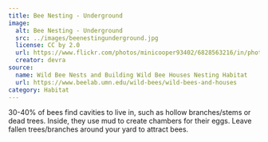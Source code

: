 ```yaml
---
title: Bee Nesting - Underground
image:
  alt: Bee Nesting - Underground
  src: ../images/beenestingunderground.jpg
  license: CC by 2.0
  url: https://www.flickr.com/photos/minicooper93402/6828563216/in/photolist-ekAzr1-2fvLBQF-SuSeKw-XzgPqK-K7bSrS-YxHbmj-svLgGn-9H6k8P-Phva5f-bVAXyq-kN8MQZ-28Vc3ZS-bv5kAs-VfMc5H-cXo3GE-29gGwPc-TpEs9J-GqaRmP-VBwJEt-bpqaWy-84tnm7-59rRyM-VMcFTq-8eHom8-2ifv3ZZ-2ifyuWg-2ifyuTf-2ifv3Vk-2ifyuQp-nku3Tn-oeXuro-2faa4Zg-24xDi4e-24xDi2R-csZFTS-ov7BC5-bYFvi3-544LfC-dvStoB-dvStri-whJyoa-xsPuak-7UnPQA-LJPgHS-2ih63wa-xbNWA8-2ihCagD-whJZAK-xeBoJB-xchCqf
  creator: devra
source:
  name: Wild Bee Nests and Building Wild Bee Houses Nesting Habitat
  url: https://www.beelab.umn.edu/wild-bees/wild-bees-and-houses
category: Habitat
---
```

30-40% of bees find cavities to live in, such as hollow branches/stems or dead trees. Inside, they use mud to create chambers for their eggs. Leave fallen trees/branches around your yard to attract bees.